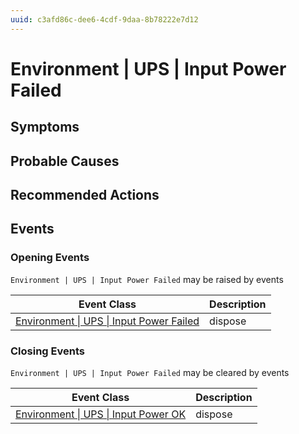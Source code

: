 ```yaml
---
uuid: c3afd86c-dee6-4cdf-9daa-8b78222e7d12
---
```

# Environment | UPS | Input Power Failed

## Symptoms

## Probable Causes

## Recommended Actions

## Events

### Opening Events
`Environment | UPS | Input Power Failed` may be raised by events

Event Class | Description
--- | ---
[Environment \| UPS \| Input Power Failed](../../../event-classes/environment/ups/input-power-failed.md) | dispose

### Closing Events
`Environment | UPS | Input Power Failed` may be cleared by events

Event Class | Description
--- | ---
[Environment \| UPS \| Input Power OK](../../../event-classes/environment/ups/input-power-ok.md) | dispose

